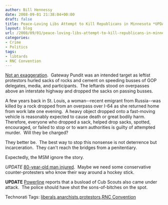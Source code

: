 ```yaml
---
author: Bill Hennessy
date: 2008-09-01 21:38:04+00:00
draft: false
title: Peace-Loving Libs Attempt to Kill Republicans in Minnesota *UPDATE*
layout: blog
url: /2008/09/01/peace-loving-libs-attempt-to-kill-republicans-in-minnesota/
categories:
- Crime
- Politics
tags:
- libtards
- RNC Convention
---
```


[Not an exaggeration](https://gatewaypundit.blogspot.com/2008/09/bus-attack-in-st-paul-anarchists-attack.html).  Gateway Pundit was an intended target as leftist protestors hurled sacks of rocks and cement on speeding busses of GOP delegates, media, and participants.  The leftards stood on overpasses above an interstate highway and dropped the sacks on passing busses.

A few years back in St. Louis, a woman--recent emigrant from Russia--was killed by a rock dropped from an overpass over I-64 as she returned home from work late one evening.  A heavy object dropped onto a fast-moving vehicle is reasonably expected to cause death or great bodily harm.  Therefore, everyone who dropped a sack, helped drop sacks, spotted, encouraged, or failed to stop or to warn authorities is guilty of attempted murder.  Will they be charged?

They better be.  The best way to stop this nonsense is not deterrence but incarceration.  They can't reach the bridges from a penitentiary.

Expectedly, the MSM ignore the story.

*UPDATE* [80-year-old man injured](https://wwwwakeupamericans-spree.blogspot.com/).  Maybe we need some conservative counter-protesters who know their way around a hockey stick.

**UPDATE** [Powerline](https://www.powerlineblog.com/archives2/2008/09/021387.php) reports that a busload of Cub Scouts also came under attack.  The police should have shot the sons-of-bitches on the spot.


Technorati Tags: [liberals](https://technorati.com/tags/liberals),[anarchists](https://technorati.com/tags/anarchists),[protestors](https://technorati.com/tags/protestors),[RNC Convention](https://technorati.com/tags/RNC%20Convention)
